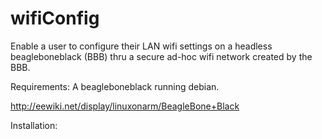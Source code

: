 wifiConfig
==========

Enable a user to configure their LAN wifi settings on a headless 
beagleboneblack (BBB) thru a secure ad-hoc wifi network created by the BBB.

Requirements:
A beagleboneblack running debian.

http://eewiki.net/display/linuxonarm/BeagleBone+Black

Installation:

